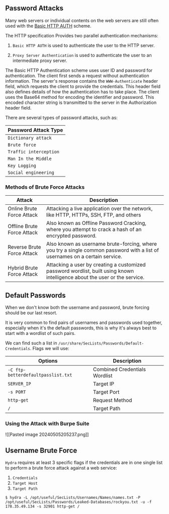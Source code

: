 ## Password Attacks

Many web servers or individual contents on the web servers are still often used with the [Basic HTTP AUTH](https://tools.ietf.org/html/rfc7617) scheme.

The HTTP specification Provides two parallel authentication mechanisms:

1. `Basic HTTP AUTH` is used to authenticate the user to the HTTP server.
    
2. `Proxy Server Authentication` is used to authenticate the user to an intermediate proxy server.

The Basic HTTP Authentication scheme uses user ID and password for authentication. The client first sends a request without authentication information. The server's response contains the `WWW-Authenticate` header field, which requests the client to provide the credentials. This header field also defines details of how the authentication has to take place. The client uses the Base64 method for encoding the identifier and password. This encoded character string is transmitted to the server in the Authorization header field.

There are several types of password attacks, such as:

|**Password Attack Type**|
|---|
|`Dictionary attack`|
|`Brute force`|
|`Traffic interception`|
|`Man In the Middle`|
|`Key Logging`|
|`Social engineering`|

### Methods of Brute Force Attacks
|**Attack**|**Description**|
|---|---|
|Online Brute Force Attack|Attacking a live application over the network, like HTTP, HTTPs, SSH, FTP, and others|
|Offline Brute Force Attack|Also known as Offline Password Cracking, where you attempt to crack a hash of an encrypted password.|
|Reverse Brute Force Attack|Also known as username brute-forcing, where you try a single common password with a list of usernames on a certain service.|
|Hybrid Brute Force Attack|Attacking a user by creating a customized password wordlist, built using known intelligence about the user or the service.|

## Default Passwords

When we don't know both the username and password, brute forcing should be our last resort.

It is very common to find pairs of usernames and passwords used together, especially when it's the default passwords, this is why it's always best to start with a wordlist of such pairs.

We can find such a list in `/usr/share/SecLists/Passwords/Default-Credentials`. Flags we will use:

|**Options**|**Description**|
|---|---|
|`-C ftp-betterdefaultpasslist.txt`|Combined Credentials Wordlist|
|`SERVER_IP`|Target IP|
|`-s PORT`|Target Port|
|`http-get`|Request Method|
|`/`|Target Path|

### Using the Attack with Burpe Suite
![[Pasted image 20240505205237.png]]

## Username Brute Force

`Hydra` requires at least 3 specific flags if the credentials are in one single list to perform a brute force attack against a web service:

1. `Credentials`
2. `Target Host`
3. `Target Path`

```shell-session
$ hydra -L /opt/useful/SecLists/Usernames/Names/names.txt -P /opt/useful/SecLists/Passwords/Leaked-Databases/rockyou.txt -u -f 178.35.49.134 -s 32901 http-get /
```